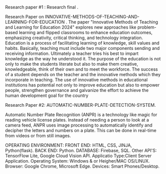  Research paper #1 :  Research final .

Research Paper on  INNOVATIVE-METHODS-OF-TEACHING-AND-LEARNING-FOR-EDUCATION .
The paper "Innovative Methods of Teaching and Learning for Education 2024" explores new approaches like problem-based learning and flipped classrooms to enhance education outcomes, emphasizing creativity, critical thinking, and technology integration.
 Education is a process of facilitating learning of knowledge, skill values and habits. Basically, teaching must include two major components sending and receiving information. Ultimately a teacher tries his best to impart knowledge as the way he understood it. The purpose of the education is not only to make the students literate but also to make them creative, knowledgeable, think of their own and to meet the workforce. The success of a student depends on the teacher and the innovative methods which they incorporate in teaching. The use of innovative methods in educational 
institutions has potential not only to improve education but also to empower people, strengthen governance and galvanize the effort to achieve the human development goal for the country




Research Paper #2: AUTOMATIC-NUMBER-PLATE-DETECTION-SYSTEM.

Automatic Number Plate Recognition (ANPR) is a technology like magic for reading vehicle license plates. Instead of needing a person to look at a camera feed, ANPR uses image processing to automatically identify and decipher the letters and numbers on a plate. This can be done in real-time from videos or from still images.

OPERATING ENVIRONMENT: FRONT END: HTML, CSS, JINJA, Python(flask). BACK END: Python. DATABASE: Firebase, SQL. Other API'S: TensorFlow Lite, Google Cloud Vision API. Applicatio Type:Client Server Application. Operating System: Windows & or Heigher/MAC OS/LINUX. Browser: Google Chrome, Microsoft Edge. Devices: Smart Phones/Desktop.

